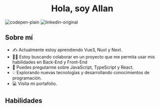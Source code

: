 <h1 align="center">Hola, soy Allan</h1>
<section align="center gap-2">
  <img src="https://i.ibb.co/fM5k7yQ/codepen-plain.png" alt="codepen-plain" border="0">
  <img src="https://i.ibb.co/WnjtJxS/linkedin-original.png" alt="linkedin-original" border="0">
</section>

<h2>Sobre mí</h2>

* ✍️ Actualmente estoy aprendiendo Vue3, Nuxt y Next.
* 🙋‍♂️ Estoy buscando colaborar en un proyecto que me permita usar mis habilidades en Back-End y Front-End
* 💬 Puedes pregutarme sobre JavaScript, TypeScript y React.
* 💡 Explorando nuevas tecnologías y desarrollando conocimientos de programación.
* 💻 Visita mi portafolio.
<h2>Habilidades</h2>




<!--
**im-allan/im-allan** is a ✨ _special_ ✨ repository because its `README.md` (this file) appears on your GitHub profile.

Here are some ideas to get you started:

- 🔭 I’m currently working on ...
- 🌱 I’m currently learning ...
- 👯 I’m looking to collaborate on ...
- 🤔 I’m looking for help with ...
- 💬 Ask me about ...
- 📫 How to reach me: ...
- 😄 Pronouns: ...
- ⚡ Fun fact: ...
-->
